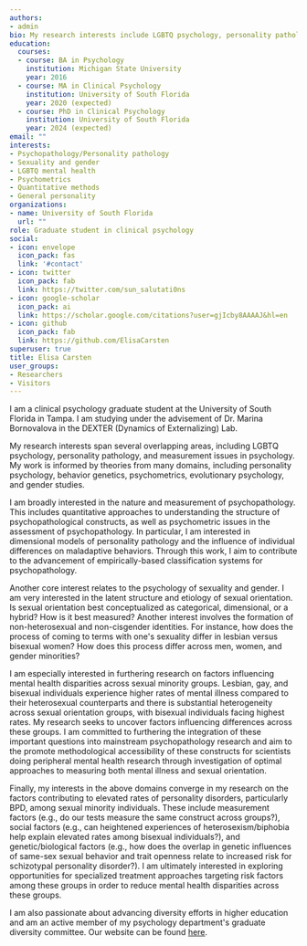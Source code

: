 ```yaml
---
authors:
- admin
bio: My research interests include LGBTQ psychology, personality pathology, and measurement issues in psychology.
education:
  courses:
  - course: BA in Psychology
    institution: Michigan State University
    year: 2016
  - course: MA in Clinical Psychology
    institution: University of South Florida
    year: 2020 (expected)
  - course: PhD in Clinical Psychology
    institution: University of South Florida
    year: 2024 (expected)
email: ""
interests:
- Psychopathology/Personality pathology
- Sexuality and gender
- LGBTQ mental health
- Psychometrics
- Quantitative methods
- General personality
organizations:
- name: University of South Florida
  url: ""
role: Graduate student in clinical psychology
social:
- icon: envelope
  icon_pack: fas
  link: '#contact'
- icon: twitter
  icon_pack: fab
  link: https://twitter.com/sun_salutati0ns
- icon: google-scholar
  icon_pack: ai
  link: https://scholar.google.com/citations?user=gjIcby8AAAAJ&hl=en
- icon: github
  icon_pack: fab
  link: https://github.com/ElisaCarsten
superuser: true
title: Elisa Carsten
user_groups:
- Researchers
- Visitors
---
```


I am a clinical psychology graduate student at the University of South Florida in Tampa. I am studying under the advisement of Dr. Marina Bornovalova in the DEXTER (Dynamics of Externalizing) Lab.

My research interests span several overlapping areas, including LGBTQ psychology, personality pathology, and measurement issues in psychology. My work is informed by theories from many domains, including personality psychology, behavior genetics, psychometrics, evolutionary psychology, and gender studies.

I am broadly interested in the nature and measurement of psychopathology. This includes quantitative approaches to understanding the structure of psychopathological constructs, as well as psychometric issues in the assessment of psychopathology. In particular, I am interested in dimensional models of personality pathology and the influence of individual differences on maladaptive behaviors. Through this work, I aim to contribute to the advancement of empirically-based classification systems for psychopathology.

Another core interest relates to the psychology of sexuality and gender. I am very interested in the latent structure and etiology of sexual orientation. Is sexual orientation best conceptualized as categorical, dimensional, or a hybrid? How is it best measured? Another interest involves the formation of non-heterosexual and non-cisgender identities. For instance, how does the process of coming to terms with one's sexuality differ in lesbian versus bisexual women? How does this process differ across men, women, and gender minorities?

I am especially interested in furthering research on factors influencing mental health disparities across sexual minority groups. Lesbian, gay, and bisexual individuals experience higher rates of mental illness compared to their heterosexual counterparts and there is substantial heterogeneity across sexual orientation groups, with bisexual individuals facing highest rates. My research seeks to uncover factors influencing differences across these groups. I am committed to furthering the integration of these important questions into mainstream psychopathology research and aim to the promote methodological accessibility of these constructs for scientists doing peripheral mental health research through investigation of optimal approaches to measuring both mental illness and sexual orientation.

Finally, my interests in the above domains converge in my research on the factors contributing to elevated rates of personality disorders, particularly BPD, among sexual minority individuals. These include measurement factors (e.g., do our tests measure the same construct across groups?), social factors (e.g., can heightened experiences of heterosexism/biphobia help explain elevated rates among bisexual individuals?), and genetic/biological factors (e.g., how does the overlap in genetic influences of same-sex sexual behavior and trait openness relate to increased risk for schizotypal personality disorder?). I am ultimately interested in exploring opportunities for specialized treatment approaches targeting risk factors among these groups in order to reduce mental health disparities across these groups.

I am also passionate about advancing diversity efforts in higher education and am an active member of my psychology department's graduate diversity committee. Our website can be found [here](https://www.usf.edu/arts-sciences/departments/psychology/about-us/psychology-student-diversity-committee.aspx).

